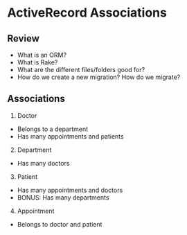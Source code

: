 # ActiveRecord Associations
## Review
- What is an ORM?
- What is Rake?
- What are the different files/folders good for?
- How do we create a new migration? How do we migrate?

## Associations
1. Doctor
  - Belongs to a department
  - Has many appointments and patients
2. Department
  - Has many doctors
3. Patient
  - Has many appointments and doctors
  - BONUS: Has many departments
4. Appointment
  - Belongs to doctor and patient